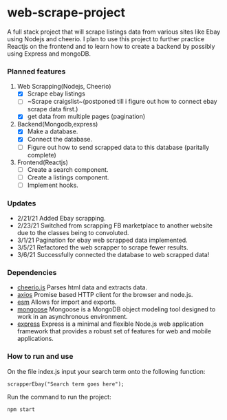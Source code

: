 # web-scrape-project
A full stack project that will scrape listings data from various sites like Ebay using Nodejs and cheerio. I plan to use this project to further practice Reactjs on the frontend and to learn how to create a backend by possibly using Express and mongoDB.


### Planned features
 1. Web Scrapping(Nodejs, Cheerio)
    * [x] Scrape ebay listings
    * [ ] ~Scrape craigslist~(postponed till i figure out how to connect ebay scrape data first.) 
    * [x] get data from multiple pages (pagination)
 2. Backend(Mongodb,express)
    * [x] Make a database.
    * [x] Connect the database.
    * [ ] Figure out how to send scrapped data to this database (paritally complete)
 3. Frontend(Reactjs)
    * [ ] Create a search component.
    * [ ] Create a listings component.
    * [ ] Implement hooks.

### Updates
- 2/21/21 Added Ebay scrapping.
- 2/23/21 Switched from scrapping FB marketplace to another website due to the classes being to convoluted.
- 3/1/21  Pagination for ebay web scrapped data implemented.
- 3/5/21  Refactored the web scrapper to scrape fewer results.
- 3/6/21  Successfully connected the database to web scrapped data!
### Dependencies
- [cheerio.js](https://cheerio.js.org/) Parses html data and extracts data.
- [axios](https://www.npmjs.com/package/axios) Promise based HTTP client for the browser and node.js.
- [esm](https://www.npmjs.com/package/esm) Allows for import and exports.
- [mongoose](https://www.npmjs.com/package/mongoose) Mongoose is a MongoDB object modeling tool designed to work in an asynchronous environment.
- [express](http://expressjs.com) Express is a minimal and flexible Node.js web application framework that provides a robust set of features for web and mobile applications.
### How to run and use

On the file index.js input your search term onto the following function:
``` 
scrapperEbay("Search term goes here");
```
Run the command to run the project:
```
npm start
```
